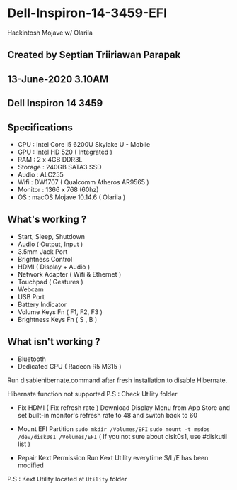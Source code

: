 # Dell-Inspiron-14-3459-EFI
Hackintosh Mojave w/ Olarila

## Created by Septian Triiriawan Parapak
## 13-June-2020 3.10AM
## Dell Inspiron 14 3459

## Specifications
- CPU : Intel Core i5 6200U Skylake U - Mobile
- GPU : Intel HD 520 ( Integrated )
- RAM : 2 x 4GB DDR3L
- Storage : 240GB SATA3 SSD
- Audio : ALC255
- Wifi : DW1707 ( Qualcomm Atheros AR9565 )
- Monitor : 1366 x 768 (60hz)
- OS : macOS Mojave 10.14.6 ( Olarila )

## What's working ?

- Start, Sleep, Shutdown
- Audio ( Output, Input )
- 3.5mm Jack Port
- Brightness Control
- HDMI ( Display + Audio )
- Network Adapter ( Wifi & Ethernet )
- Touchpad ( Gestures )
- Webcam
- USB Port
- Battery Indicator
- Volume Keys Fn ( F1, F2, F3 )
- Brightness Keys Fn ( S , B )

## What isn't working ?

- Bluetooth
- Dedicated GPU ( Radeon R5 M315 )

Run disablehibernate.command after fresh installation
to disable Hibernate.

Hibernate function not supported
P.S : Check Utility folder

- Fix HDMI ( Fix refresh rate )
Download Display Menu from App Store and set built-in
monitor's refresh rate to 48 and switch back to 60

- Mount EFI Partition
```sudo mkdir /Volumes/EFI```
```sudo mount -t msdos /dev/disk0s1 /Volumes/EFI```
( If you not sure about disk0s1, use #diskutil list )

- Repair Kext Permission
Run Kext Utility everytime S/L/E has been modified

P.S : Kext Utility located at ```Utility``` folder
